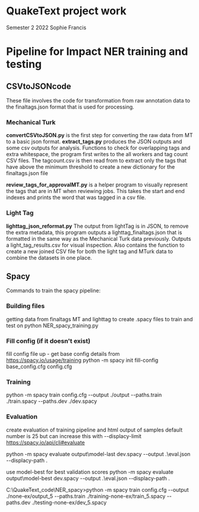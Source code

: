 # QuakeText project work

Semester 2 2022
Sophie Francis

# Pipeline for Impact NER training and testing

## CSVtoJSONcode

These file involves the code for transformation from raw annotation data to the finaltags.json format that is used for processing.

### Mechanical Turk

**convertCSVtoJSON.py** is the first step for converting the raw data from MT to a basic json format.
**extract_tags.py** produces the JSON outputs and some csv outputs for analysis.
Functions to check for overlapping tags and extra whitespace, the program first writes to the all workers and tag count CSV files. The tagcount.csv is then read from to extract only the tags that have above the minimum threshold to create a new dictionary for the finaltags.json file

**review_tags_for_approvalMT.py** is a helper program to visually represent the tags that are in MT when reviewing jobs. This takes the start and end indexes and prints the word that was tagged in a csv file.

### Light Tag

**lighttag_json_reformat.py** The output from lightTag is in JSON, to remove the extra metadata, this program outputs a lighttag_finaltags.json that is formatted in the same way as the Mechanical Turk data previously. Outputs a light_tag_results.csv for visual inspection.
Also contains the function to create a new joined CSV file for both the light tag and MTurk data to combine the datasets in one place.

## Spacy

Commands to train the spacy pipeline:

### Building files

getting data from finaltags MT and lighttag to create .spacy files to train and test on
python NER_spacy_training.py

### Fill config (if it doesn't exist)

fill config file up - get base config details from https://spacy.io/usage/training
python -m spacy init fill-config base_config.cfg config.cfg

### Training

python -m spacy train config.cfg --output ./output --paths.train ./train.spacy --paths.dev ./dev.spacy

### Evaluation

create evaluation of training pipeline and html output of samples default number is 25 but can increase this with --displacy-limit https://spacy.io/api/cli#evaluate

python -m spacy evaluate output\model-last dev.spacy --output .\eval.json --displacy-path .

use model-best for best validation scores
python -m spacy evaluate output\model-best dev.spacy --output .\eval.json --displacy-path .

C:\QuakeText_code\NER_spacy>python -m spacy train config.cfg --output ./none-ex/output_5 --paths.train ./training-none-ex/train_5.spacy --paths.dev ./testing-none-ex/dev_5.spacy
